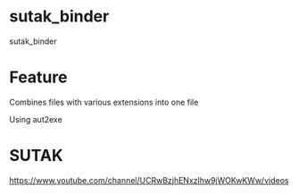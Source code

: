# sutak_binder
sutak_binder

# Feature
Combines files with various extensions into one file

Using aut2exe

# SUTAK
https://www.youtube.com/channel/UCRwBzjhENxzlhw9jWOKwKWw/videos
